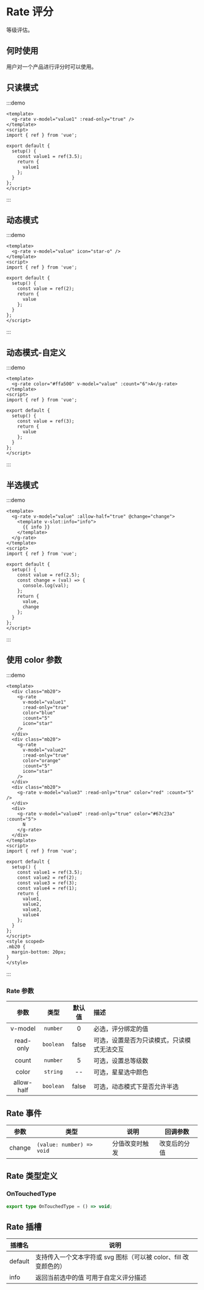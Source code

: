 # Rate 评分

等级评估。

## 何时使用

用户对一个产品进行评分时可以使用。

## 只读模式

:::demo

```vue
<template>
  <g-rate v-model="value1" :read-only="true" />
</template>
<script>
import { ref } from 'vue';

export default {
  setup() {
    const value1 = ref(3.5);
    return {
      value1
    };
  }
};
</script>
```

:::

## 动态模式

:::demo

```vue
<template>
  <g-rate v-model="value" icon="star-o" />
</template>
<script>
import { ref } from 'vue';

export default {
  setup() {
    const value = ref(2);
    return {
      value
    };
  }
};
</script>
```

:::

## 动态模式-自定义

:::demo

```vue
<template>
  <g-rate color="#ffa500" v-model="value" :count="6">A</g-rate>
</template>
<script>
import { ref } from 'vue';

export default {
  setup() {
    const value = ref(3);
    return {
      value
    };
  }
};
</script>
```

:::

## 半选模式

:::demo

```vue
<template>
  <g-rate v-model="value" :allow-half="true" @change="change">
    <template v-slot:info="info">
      {{ info }}
    </template>
  </g-rate>
</template>
<script>
import { ref } from 'vue';

export default {
  setup() {
    const value = ref(2.5);
    const change = (val) => {
      console.log(val);
    };
    return {
      value,
      change
    };
  }
};
</script>
```

:::

## 使用 color 参数

:::demo

```vue
<template>
  <div class="mb20">
    <g-rate
      v-model="value1"
      :read-only="true"
      color="blue"
      :count="5"
      icon="star"
    />
  </div>
  <div class="mb20">
    <g-rate
      v-model="value2"
      :read-only="true"
      color="orange"
      :count="5"
      icon="star"
    />
  </div>
  <div class="mb20">
    <g-rate v-model="value3" :read-only="true" color="red" :count="5" />
  </div>
  <div>
    <g-rate v-model="value4" :read-only="true" color="#67c23a" :count="5">
      N
    </g-rate>
  </div>
</template>
<script>
import { ref } from 'vue';

export default {
  setup() {
    const value1 = ref(3.5);
    const value2 = ref(2);
    const value3 = ref(3);
    const value4 = ref(1);
    return {
      value1,
      value2,
      value3,
      value4
    };
  }
};
</script>
<style scoped>
.mb20 {
  margin-bottom: 20px;
}
</style>
```

:::

### Rate 参数

|    参数    |   类型    | 默认值 | 描述                                       |
| :--------: | :-------: | :----: | :----------------------------------------- |
|  v-model   | `number`  |   0    | 必选，评分绑定的值                         |
| read-only  | `boolean` | false  | 可选，设置是否为只读模式，只读模式无法交互 |
|   count    | `number`  |   5    | 可选，设置总等级数                         |
|   color    | `string`  |   --   | 可选，星星选中颜色                         |
| allow-half | `boolean` | false  | 可选，动态模式下是否允许半选               |

## Rate 事件

| 参数   | 类型                      | 说明           | 回调参数     |
| ------ | ------------------------- | -------------- | ------------ |
| change | `(value: number) => void` | 分值改变时触发 | 改变后的分值 |

## Rate 类型定义

### OnTouchedType

```ts
export type OnTouchedType = () => void;
```

## Rate 插槽

| 插槽名  | 说明                                                             |
| ------- | ---------------------------------------------------------------- |
| default | 支持传入一个文本字符或 svg 图标（可以被 color、fill 改变颜色的） |
| info    | 返回当前选中的值 可用于自定义评分描述                            |
